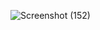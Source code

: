 ![Screenshot (152)](https://user-images.githubusercontent.com/92467753/209536725-7cbcac96-8bdf-42d4-865d-25a00f80465f.png)
